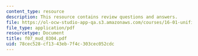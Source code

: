 ```yaml
---
content_type: resource
description: This resource contains review questions and answers.
file: https://ol-ocw-studio-app-qa.s3.amazonaws.com/courses/16-01-unified-engineering-i-ii-iii-iv-fall-2005-spring-2006/78cec528cf1343eb7f4c303cec052cdc_f07_mud_0304.pdf
file_type: application/pdf
resourcetype: Document
title: f07_mud_0304.pdf
uid: 78cec528-cf13-43eb-7f4c-303cec052cdc
---
```

